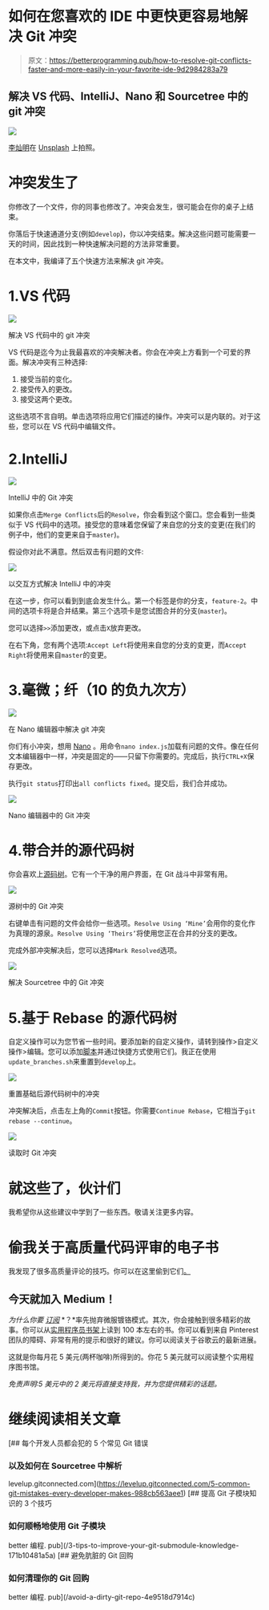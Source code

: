 # 如何在您喜欢的 IDE 中更快更容易地解决 Git 冲突

> 原文：<https://betterprogramming.pub/how-to-resolve-git-conflicts-faster-and-more-easily-in-your-favorite-ide-9d2984283a79>

## 解决 VS 代码、IntelliJ、Nano 和 Sourcetree 中的 git 冲突

![](img/bd7e6a9c9500b88fa06fb230ced4003f.png)

[李灿明](https://unsplash.com/@brock222?utm_source=medium&utm_medium=referral)在 [Unsplash](https://unsplash.com?utm_source=medium&utm_medium=referral) 上拍照。

# 冲突发生了

你修改了一个文件，你的同事也修改了。冲突会发生，很可能会在你的桌子上结束。

你落后于快速通道分支(例如`develop`)，你以冲突结束。解决这些问题可能需要一天的时间，因此找到一种快速解决问题的方法非常重要。

在本文中，我编译了五个快速方法来解决 git 冲突。

# 1.VS 代码

![](img/a61cac40c73b2aa5c94e6e36088fb54f.png)

解决 VS 代码中的 git 冲突

VS 代码是迄今为止我最喜欢的冲突解决者。你会在冲突上方看到一个可爱的界面。解决冲突有三种选择:

1.  接受当前的变化。
2.  接受传入的更改。
3.  接受这两个更改。

这些选项不言自明。单击选项将应用它们描述的操作。冲突可以是内联的。对于这些，您可以在 VS 代码中编辑文件。️️️

# 2.IntelliJ

![](img/723023adf301e2e4f9be75db4edf292a.png)

IntelliJ 中的 Git 冲突

如果你点击`Merge Conflicts`后的`Resolve`，你会看到这个窗口。您会看到一些类似于 VS 代码中的选项。接受您的意味着您保留了来自您的分支的变更(在我们的例子中，他们的变更来自于`master`)。

假设你对此不满意。然后双击有问题的文件:

![](img/86ae16994646fde2828167503b783e66.png)

以交互方式解决 IntelliJ 中的冲突

在这一步，你可以看到到底会发生什么。第一个标签是你的分支，`feature-2`。中间的选项卡将是合并结果。第三个选项卡是您试图合并的分支(`master`)。

您可以选择`>>`添加更改，或点击`X`放弃更改。

在右下角，您有两个选项:`Accept Left`将使用来自您的分支的变更，而`Accept Right`将使用来自`master`的变更。

# 3.毫微；纤（10 的负九次方）

![](img/13ffd3bdf413e384c7369670d09c8748.png)

在 Nano 编辑器中解决 git 冲突

你们有小冲突，想用 [Nano](https://www.nano-editor.org/) 。用命令`nano index.js`加载有问题的文件。像在任何文本编辑器中一样，冲突是固定的——只留下你需要的。完成后，执行`CTRL+X`保存更改。

执行`git status`打印出`all conflicts fixed`。提交后，我们合并成功。

![](img/d5fd6d5cdc94e111ef1bf309ad2ffd76.png)

Nano 编辑器中的 Git 冲突

# 4.带合并的源代码树

你会喜欢上[源码树](https://www.sourcetreeapp.com/)。它有一个干净的用户界面，在 Git 战斗中非常有用。

![](img/67c369b0fee3e4fb01f2b3763ff833ae.png)

源树中的 Git 冲突

右键单击有问题的文件会给你一些选项。`Resolve Using ‘Mine’`会用你的变化作为真理的源泉。`Resolve Using ‘Theirs’`将使用您正在合并的分支的更改。

完成外部冲突解决后，您可以选择`Mark Resolved`选项。

![](img/c300a9bafc148c2616cec45d6e548b54.png)

解决 Sourcetree 中的 Git 冲突

# 5.基于 Rebase 的源代码树

自定义操作可以为您节省一些时间。要添加新的自定义操作，请转到操作>自定义操作>编辑。您可以添加[脚本](https://github.com/yzhong52/SourceTreeX/blob/master/bin/update_branches.sh)并通过快捷方式使用它们。我正在使用`update_branches.sh`来重置到`develop`上。

![](img/c6513fe8db8c4479b9f3bc06b3e064d0.png)

重置基础后源代码树中的冲突

冲突解决后，点击左上角的`Commit`按钮。你需要`Continue Rebase`，它相当于`git rebase --continue`。

![](img/26a4e3f1c779dcfdc19e242810b74a78.png)

读取时 Git 冲突

# 就这些了，伙计们

我希望你从这些建议中学到了一些东西。敬请关注更多内容。

# 偷我关于高质量代码评审的电子书

我发现了很多高质量评论的技巧。你可以在这里偷到它们[。](https://zivce.gumroad.com/l/become-high-quality-code-reviewer)

## 今天就加入 Medium！

*为什么你要* [*订阅*](https://zivce.medium.com/membership) *？*率先抛弃微服镀铬模式。其次，你会接触到很多精彩的故事。你可以从[实用程序员书架](https://medium.com/pragmatic-programmers/directory-of-pragmatic-programmer-books-on-medium-6a5cbadbd4b4)上读到 100 本左右的书。你可以看到来自 Pinterest 团队的障碍、非常有用的提示和很好的建议。你可以阅读关于谷歌云的最新进展。

这就是你每月花 5 美元(两杯咖啡)所得到的。你花 5 美元就可以阅读整个实用程序图书馆。

*免责声明:5 美元中的 2 美元将直接支持我，并为您提供精彩的话题。*

# 继续阅读相关文章

[](https://levelup.gitconnected.com/5-common-git-mistakes-every-developer-makes-988cb563aee1) [## 每个开发人员都会犯的 5 个常见 Git 错误

### 以及如何在 Sourcetree 中解析

levelup.gitconnected.com](https://levelup.gitconnected.com/5-common-git-mistakes-every-developer-makes-988cb563aee1) [](/3-tips-to-improve-your-git-submodule-knowledge-171b10481a5a) [## 提高 Git 子模块知识的 3 个技巧

### 如何顺畅地使用 Git 子模块

better 编程. pub](/3-tips-to-improve-your-git-submodule-knowledge-171b10481a5a) [](/avoid-a-dirty-git-repo-4e9518d7914c) [## 避免肮脏的 Git 回购

### 如何清理你的 Git 回购

better 编程. pub](/avoid-a-dirty-git-repo-4e9518d7914c)